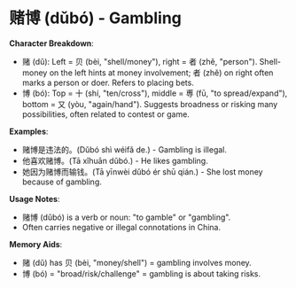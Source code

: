 # **赌博 (dǔbó) - Gambling**

**Character Breakdown**:  
- 赌 (dǔ): Left = 贝 (bèi, "shell/money"), right = 者 (zhě, "person"). Shell-money on the left hints at money involvement; 者 (zhě) on right often marks a person or doer. Refers to placing bets.  
- 博 (bó): Top = 十 (shí, "ten/cross"), middle = 尃 (fū, "to spread/expand"), bottom = 又 (yòu, "again/hand"). Suggests broadness or risking many possibilities, often related to contest or game.

**Examples**:  
- 赌博是违法的。(Dǔbó shì wéifǎ de.) - Gambling is illegal.  
- 他喜欢赌博。(Tā xǐhuān dǔbó.) - He likes gambling.  
- 她因为赌博而输钱。(Tā yīnwèi dǔbó ér shū qián.) - She lost money because of gambling.

**Usage Notes**:  
- 赌博 (dǔbó) is a verb or noun: "to gamble" or "gambling".  
- Often carries negative or illegal connotations in China.

**Memory Aids**:  
- 赌 (dǔ) has 贝 (bèi, "money/shell") = gambling involves money.  
- 博 (bó) = "broad/risk/challenge" = gambling is about taking risks.